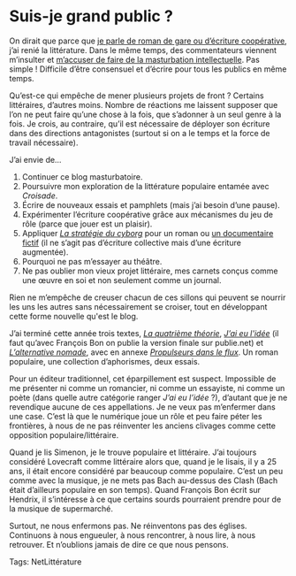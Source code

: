 # Suis-je grand public&nbsp;?

On dirait que parce que [je parle de roman de gare ou d’écriture coopérative](/2010/08/25/pour-une-litterature-de-gare/), j’ai renié la littérature. Dans le même temps, des commentateurs viennent m’insulter et [m’accuser de faire de la masturbation intellectuelle](/2010/08/26/vers-une-ecriture-sans-litterature/#comment-80469). Pas simple ! Difficile d’être consensuel et d’écrire pour tous les publics en même temps.

Qu’est-ce qui empêche de mener plusieurs projets de front ? Certains littéraires, d’autres moins. Nombre de réactions me laissent supposer que l’on ne peut faire qu’une chose à la fois, que s’adonner à un seul genre à la fois. Je crois, au contraire, qu’il est nécessaire de déployer son écriture dans des directions antagonistes (surtout si on a le temps et la force de travail nécessaire).

J’ai envie de…

1. Continuer ce blog masturbatoire.
2. Poursuivre mon exploration de la littérature populaire entamée avec *Croisade*.
3. Écrire de nouveaux essais et pamphlets (mais j’ai besoin d’une pause).
4. Expérimenter l’écriture coopérative grâce aux mécanismes du jeu de rôle (parce que jouer est un plaisir).
5. Appliquer [*La stratégie du cyborg*](/la-strategie-du-cyborg/) pour un roman ou [un documentaire fictif](/2010/04/18/hypothese-ouranos/) (il ne s’agit pas d’écriture collective mais d’une écriture augmentée).
6. Pourquoi ne pas m’essayer au théâtre.
7. Ne pas oublier mon vieux projet littéraire, mes carnets conçus comme une œuvre en soi et non seulement comme un journal.

Rien ne m’empêche de creuser chacun de ces sillons qui peuvent se nourrir les uns les autres sans nécessairement se croiser, tout en développant cette forme nouvelle qu'est le blog.

J’ai terminé cette année trois textes, [*La quatrième théorie*](/la-quatrieme-theorie/), [*J’ai eu l'idée*](/id/) (il faut qu’avec François Bon on publie la version finale sur publie.net) et [*L’alternative nomade*](/alternative-nomade/), avec en annexe [*Propulseurs dans le flux*](/propulseurs-dans-le-flux/). Un roman populaire, une collection d’aphorismes, deux essais.

Pour un éditeur traditionnel, cet éparpillement est suspect. Impossible de me présenter ni comme un romancier, ni comme un essayiste, ni comme un poète (dans quelle autre catégorie ranger *J’ai eu l’idée* ?), d’autant que je ne revendique aucune de ces appellations. Je ne veux pas m’enfermer dans une case. C’est là que le numérique joue un rôle et peu faire péter les frontières, à nous de ne pas réinventer les anciens clivages comme cette opposition populaire/littéraire.

Quand je lis Simenon, je le trouve populaire et littéraire. J’ai toujours considéré Lovecraft comme littéraire alors que, quand je le lisais, il y a 25 ans, il était encore considéré par beaucoup comme populaire. C’est un peu comme avec la musique, je ne mets pas Bach au-dessus des Clash (Bach était d’ailleurs populaire en son temps). Quand François Bon écrit sur Hendrix, il s’intéresse à ce que certains sourds pourraient prendre pour de la musique de supermarché.

Surtout, ne nous enfermons pas. Ne réinventons pas des églises. Continuons à nous engueuler, à nous rencontrer, à nous lire, à nous retrouver. Et n’oublions jamais de dire ce que nous pensons.

Tags: NetLittérature